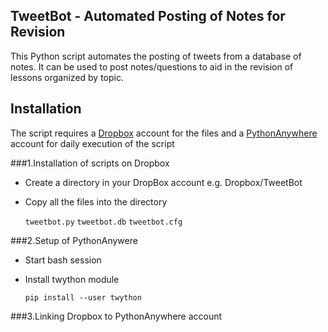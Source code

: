 ## TweetBot - Automated Posting of Notes for Revision
This Python script automates the posting of tweets from a database of notes. It can be used to post notes/questions to aid in the revision of lessons organized by topic.

## Installation
The script requires a [Dropbox](http://www.dropbox.com) account for the files and a [PythonAnywhere](http://www.pythonanywhere.com) account for daily execution of the script

###1.Installation of scripts on Dropbox
- Create a directory in your DropBox account e.g. Dropbox/TweetBot
- Copy all the files into the directory
  
    `tweetbot.py`
    `tweetbot.db`
    `tweetbot.cfg`

###2.Setup of PythonAnywere
- Start bash session
- Install twython module

	`pip install --user twython`

###3.Linking Dropbox to PythonAnywhere account













